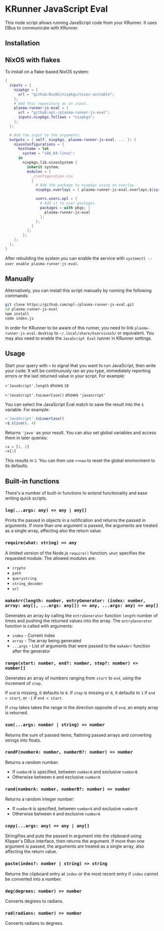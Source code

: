 # KRunner JavaScript Eval

This node script allows running JavaScript code from your KRunner. It uses DBus to communicate with KRunner.


## Installation

## NixOS with flakes

To install on a flake-based NixOS system:

```nix
{
  inputs = {
    nixpkgs = {
      url = "github:NixOS/nixpkgs/nixos-unstable";
    };
    # Add this repository as an input.
    plasma-runner-js-eval = {
      url = "github:opl-/plasma-runner-js-eval";
      inputs.nixpkgs.follows = "nixpkgs";
    };
  };

  # Add the input to the arguments.
  outputs = { self, nixpkgs, plasma-runner-js-eval, ... }: {
    nixosConfigurations = {
      hostname = let
        system = "x86_64-linux";
      in
        nixpkgs.lib.nixosSystem {
          inherit system;
          modules = [
            ./configuration.nix
            {
              # Add the package to nixpkgs using an overlay.
              nixpkgs.overlays = [ plasma-runner-js-eval.overlays.${system} ];

              users.users.opl = {
                # Add it to user packages.
                packages = with pkgs; [
                  plasma-runner-js-eval
                ];
              };
            }
          ];
        };
    };
  };
}
```

After rebuilding the system you can enable the service with `systemctl --user enable plasma-runner-js-eval`.

## Manually

Alternatively, you can install this script manually by running the following commands:

```bash
git clone https://github.com/opl-/plasma-runner-js-eval.git
cd plasma-runner-js-eval
npm install
node index.js
```

In order for KRunner to be aware of this runner, you need to link `plasma-runner-js-eval.desktop` to `~/.local/share/kservices5/` or equivalent. You may also need to enable the `JavaScript Eval` runner in KRunner settings.


## Usage

Start your query with `>` to signal that you want to run JavaScript, then write your code. It will be continuously ran as you type, immediately reporting errors or the last returned value in your script. For example:

`>'JavaScript'.length` shows `10`

`>'JavaScript'.toLowerCase()` shows `'javascript'`

You can select the JavaScript Eval match to save the result into the `$` variable. For example:

```js
>'JavaScript'.toLowerCase()
>$.slice(0, 4)
```

Returns `'java'` as your result. You can also set global variables and access them in later queries:

```js
>x = [1, 2]
>x[1]
```

This results in `2`. You can then use `>>new` to reset the global environment to its defaults.

## Built-in functions

There's a number of built-in functions to extend functionality and ease writing quick scripts.

### `log(...args: any) => any | any[]`

Prints the passed in objects in a notification and returns the passed in arguments. If more than one argument is passed, the arguments are treated as a single array, affecting also the return value.

### `require(what: string) => any`

A limited version of the Node.js `require()` function. `what` specifies the requested module. The allowed modules are:

- `crypto`
- `path`
- `querystring`
- `string_decoder`
- `url`

### `makeArr(length: number, entryGenerator: (index: number, array: any[], ...args: any[]) => any, ...args: any) => any[]`

Generates an array by calling the `entryGenerator` function `length` number of times and pushing the returned values into the array. The `entryGenerator` function is called with arguments:

- `index` - Current index
- `array` - The array being generated
- `...args` - List of arguments that were passed to the `makeArr` function after the generator

### `range(start: number, end?: number, step?: number) => number[]`

Generates an array of numbers ranging from `start` to `end`, using the increment of `step`.

If `end` is missing, it defaults to `0`. If `step` is missing or `0`, it defaults to `1` if `end > start`, or `-1` if `end < start`.

If `step` takes takes the range in the direction opposite of `end`, an empty array is returned.

### `sum(...args: number | string) => number`

Returns the sum of passed items, flattning passed arrays and converting strings into floats.

### `randF(numberA: number, numberB?: number) => number`

Returns a random number:

- If `numberB` is specified, between `numberA` and exclusive `numberB`
- Otherwise between `0` and exclusive `numberA`

### `rand(numberA: number, numberB?: number) => number`

Returns a random integer number:

- If `numberB` is specified, between `numberA` and exclusive `numberB`
- Otherwise between `0` and exclusive `numberA`

### `copy(...args: any) => any | any[]`

Stringifies and puts the passed in argument into the clipboard using Klipper's DBus interface, then returns the argument. If more than one argument is passed, the arguments are treated as a single array, also affecting the return value.

### `paste(index?: number | string) => string`

Returns the clipboard entry at `index` or the most recent entry if `index` cannot be converted into a number.

### `deg(degrees: number) => number`

Converts degrees to radians.

### `rad(radians: number) => number`

Converts radians to degrees.
